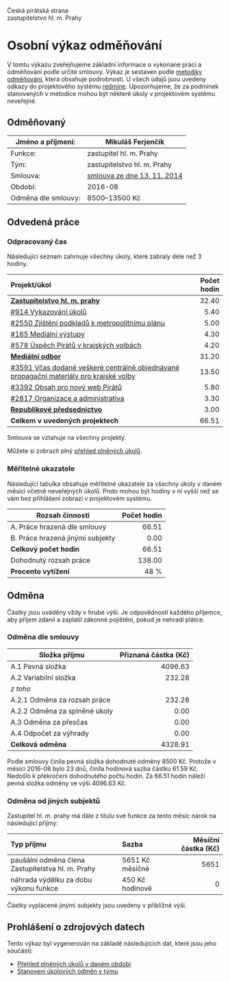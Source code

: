 Česká pirátská strana  
zastupitelstvo hl. m. Prahy

Osobní výkaz odměňování
=======================

V tomtu výkazu zveřejňujeme základní informace o vykonané práci a odměňování
podle určité smlouvy. Výkaz je sestaven podle [metodiky odměňování][metodika],
která obsahuje podrobnosti. U všech údajů jsou uvedeny odkazy do projektového
systému [redmine](https://redmine.pirati.cz). Upozorňujeme, že za podmínek
stanovených v metodice mohou být některé úkoly v projektovém systému neveřejné.

Odměňovaný
----------

Jméno a příjmení:        | Mikuláš Ferjenčík
-----------------------  | --------------------
Funkce:                  | zastupitel hl. m. Prahy
Tým:                     | zastupitelstvo hl. m. Prahy
Smlouva:                 | [smlouva ze dne 13. 11. 2014][smlouva]
Období:                  | 2016-08
Odměna dle smlouvy:      | 8500–13500 Kč

Odvedená práce
--------------

### Odpracovaný čas

Následující seznam zahrnuje všechny úkoly, které zabraly déle než 3 hodiny.

| Projekt/úkol                                                                                    |   Počet hodin |
|:------------------------------------------------------------------------------------------------|--------------:|
| **[Zastupitelstvo hl. m. prahy][p15]**                                                          |         32.40 |
| [#914 Vykazování úkolů][t914]                                                                   |          5.40 |
| [#2550 Zjištění podkladů k metropolitnímu plánu][t2550]                                         |          5.00 |
| [#165 Mediální výstupy][t165]                                                                   |          4.30 |
| [#578 Úspěch Pirátů v krajských volbách][t578]                                                  |          4.20 |
| **[Mediální odbor][p65]**                                                                       |         31.20 |
| [#3591 Včas dodané veškeré centrálně objednávané propagační materiály pro krajské volby][t3591] |         13.50 |
| [#3392 Obsah pro nový web Pirátů][t3392]                                                        |          5.80 |
| [#2817 Organizace a administrativa][t2817]                                                      |          3.30 |
| **[Republikové předsednictvo][p28]**                                                            |          3.00 |
| **Celkem v uvedených projektech**                                                               |         66.51 |

Smlouva se vztahuje na všechny projekty. 

Můžete si zobrazit plný [přehled plněných úkolů][tasklist].

### Měřitelné ukazatele

Následující tabulka obsahuje měřitelné ukazatele za všechny úkoly v daném měsíci
včetně neveřejných úkolů. Proto mohou být hodiny v ní vyšší než se vám bez
přihlášení zobrazí v projektovém systému.

Rozsah činnosti                        | Počet hodin
--------------                         | ----------:
A. Práce hrazená dle smlouvy           |  66.51
B. Práce hrazená jinými subjekty       |   0.00
**Celkový počet hodin**                |  66.51
Dohodnutý rozsah práce                 | 138.00
**Procento vytížení**                  |   48 %

Odměna
------

Částky jsou uváděny vždy v hrubé výši. Je odpovědností každého příjemce, aby
příjem zdanil a zaplatil zákonné pojištění, pokud je nehradí plátce.

### Odměna dle smlouvy

Složka příjmu                 | Přiznaná částka (Kč)
-----------------             | --------------------:
A.1 Pevná složka              |  4096.63
A.2 Variabilní složka         |   232.28
*z toho*                      |
A.2.1 Odměna za rozsah práce  |   232.28
A.2.2 Odměna za splněné úkoly |     0.00
A.3 Odměna za přesčas         |     0.00
A.4 Odpočet za výhrady        |     0.00
**Celková odměna**            |  4328.91

Podle smlouvy činila pevná složka dohodnuté odměny 8500 Kč. Protože v měsíci 2016-08 bylo 23 dnů, činila hodinová sazba částku 61.59 Kč. Nedošlo k překročení dohodnutého počtu hodin. Za 66.51 hodin náleží pevná složka odměny ve výši 4096.63 Kč. 

### Odměna od jiných subjektů

Zastupitel hl. m. prahy má dále z titulu své funkce za tento měsíc nárok na následující příjmy:

| Typ příjmu                                        | Sazba           |   Měsíční částka (Kč) |
|:--------------------------------------------------|:----------------|----------------------:|
| paušální odměna člena Zastupitelstva hl. m. Prahy | 5651 Kč měsíčně |                  5651 |
| náhrada výdělku za dobu výkonu funkce             | 450 Kč hodinově |                     0 |

Částky vyplácené jinými subjekty jsou uvedeny v přibližné výši.


Prohlášení o zdrojových datech
------------------------------

Tento výkaz byl vygenerován na základě následujících dat, které jsou jeho součástí:

* [Přehled plněných úkolů v daném období](user_report.csv)
* [Stanovení úkolových odměn v týmu](../task_rewards.csv)

[metodika]: https://redmine.pirati.cz/projects/praha/wiki/Odm%C4%9B%C5%88ov%C3%A1n%C3%AD_zastupitel%C5%AF


[p15]: https://redmine.pirati.cz/time_entries.csv?c[]=project&c[]=user&c[]=activity&c[]=issue&c[]=hours&c[]=cf_16&c[]=spent_on&f[]=spent_on&f[]=user_id&f[]=&op[spent_on]=><&op[user_id]==&utf8=%E2%9C%93&v[spent_on][]=2016-08-01&v[spent_on][]=2016-08-31&v[user_id][]=1&v[user_id][]=7&f[]=project_id&op[project_id]==&v[project_id][]=15

[t914]: https://redmine.pirati.cz/issues/914/time_entries?c[]=project&c[]=user&c[]=activity&c[]=issue&c[]=hours&c[]=cf_16&c[]=spent_on&f[]=spent_on&f[]=user_id&f[]=&op[spent_on]=><&op[user_id]==&utf8=%E2%9C%93&v[spent_on][]=2016-08-01&v[spent_on][]=2016-08-31&v[user_id][]=1&v[user_id][]=7

[t2550]: https://redmine.pirati.cz/issues/2550/time_entries?c[]=project&c[]=user&c[]=activity&c[]=issue&c[]=hours&c[]=cf_16&c[]=spent_on&f[]=spent_on&f[]=user_id&f[]=&op[spent_on]=><&op[user_id]==&utf8=%E2%9C%93&v[spent_on][]=2016-08-01&v[spent_on][]=2016-08-31&v[user_id][]=1&v[user_id][]=7

[t165]: https://redmine.pirati.cz/issues/165/time_entries?c[]=project&c[]=user&c[]=activity&c[]=issue&c[]=hours&c[]=cf_16&c[]=spent_on&f[]=spent_on&f[]=user_id&f[]=&op[spent_on]=><&op[user_id]==&utf8=%E2%9C%93&v[spent_on][]=2016-08-01&v[spent_on][]=2016-08-31&v[user_id][]=1&v[user_id][]=7

[t578]: https://redmine.pirati.cz/issues/578/time_entries?c[]=project&c[]=user&c[]=activity&c[]=issue&c[]=hours&c[]=cf_16&c[]=spent_on&f[]=spent_on&f[]=user_id&f[]=&op[spent_on]=><&op[user_id]==&utf8=%E2%9C%93&v[spent_on][]=2016-08-01&v[spent_on][]=2016-08-31&v[user_id][]=1&v[user_id][]=7

[p65]: https://redmine.pirati.cz/time_entries.csv?c[]=project&c[]=user&c[]=activity&c[]=issue&c[]=hours&c[]=cf_16&c[]=spent_on&f[]=spent_on&f[]=user_id&f[]=&op[spent_on]=><&op[user_id]==&utf8=%E2%9C%93&v[spent_on][]=2016-08-01&v[spent_on][]=2016-08-31&v[user_id][]=1&v[user_id][]=7&f[]=project_id&op[project_id]==&v[project_id][]=65

[t3591]: https://redmine.pirati.cz/issues/3591/time_entries?c[]=project&c[]=user&c[]=activity&c[]=issue&c[]=hours&c[]=cf_16&c[]=spent_on&f[]=spent_on&f[]=user_id&f[]=&op[spent_on]=><&op[user_id]==&utf8=%E2%9C%93&v[spent_on][]=2016-08-01&v[spent_on][]=2016-08-31&v[user_id][]=1&v[user_id][]=7

[t3392]: https://redmine.pirati.cz/issues/3392/time_entries?c[]=project&c[]=user&c[]=activity&c[]=issue&c[]=hours&c[]=cf_16&c[]=spent_on&f[]=spent_on&f[]=user_id&f[]=&op[spent_on]=><&op[user_id]==&utf8=%E2%9C%93&v[spent_on][]=2016-08-01&v[spent_on][]=2016-08-31&v[user_id][]=1&v[user_id][]=7

[t2817]: https://redmine.pirati.cz/issues/2817/time_entries?c[]=project&c[]=user&c[]=activity&c[]=issue&c[]=hours&c[]=cf_16&c[]=spent_on&f[]=spent_on&f[]=user_id&f[]=&op[spent_on]=><&op[user_id]==&utf8=%E2%9C%93&v[spent_on][]=2016-08-01&v[spent_on][]=2016-08-31&v[user_id][]=1&v[user_id][]=7

[p28]: https://redmine.pirati.cz/time_entries.csv?c[]=project&c[]=user&c[]=activity&c[]=issue&c[]=hours&c[]=cf_16&c[]=spent_on&f[]=spent_on&f[]=user_id&f[]=&op[spent_on]=><&op[user_id]==&utf8=%E2%9C%93&v[spent_on][]=2016-08-01&v[spent_on][]=2016-08-31&v[user_id][]=1&v[user_id][]=7&f[]=project_id&op[project_id]==&v[project_id][]=28



[tasklist]: https://redmine.pirati.cz/time_entries?c[]=project&c[]=user&c[]=activity&c[]=issue&c[]=hours&c[]=cf_16&c[]=spent_on&f[]=spent_on&f[]=user_id&f[]=&op[spent_on]=><&op[user_id]==&utf8=%E2%9C%93&v[spent_on][]=2016-08-01&v[spent_on][]=2016-08-31&v[user_id][]=17

[smlouva]: https://smlouvy.pirati.cz/smlouvy/2014/11/13/mikulas-ferjencik/
